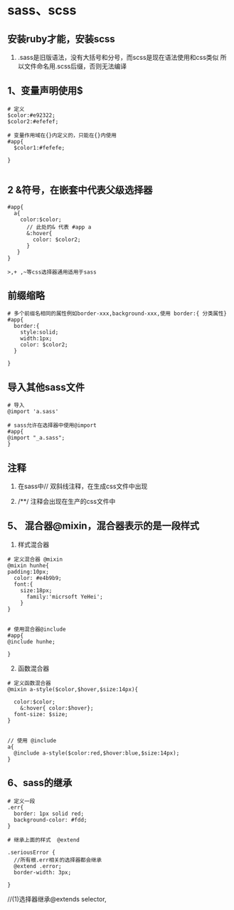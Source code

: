 # sass、scss
## 安装ruby才能，安装scss
1. .sass是旧版语法，没有大括号和分号，而scss是现在语法使用和css类似
   所以文件命名用.scss后缀，否则无法编译


## 1、变量声明使用$
``` 
# 定义
$color:#e92322;
$color2:#efefef;

# 变量作用域在{}内定义的，只能在{}内使用
#app{
  $color1:#fefefe;

}


```

## 2  &符号，在嵌套中代表父级选择器

``` 
#app{
  a{
    color:$color;
      // 此处的& 代表 #app a
      &:hover{
        color: $color2;
      }
   }
}

>,+ ,~等css选择器通用适用于sass
```
## 前缀缩略
``` 
# 多个前缀名相同的属性例如border-xxx,background-xxx,使用 border:{ 分类属性}
#app{
  border:{
    style:solid;
    width:1px;
    color: $color2;
  }

}
```

##  导入其他sass文件

``` 
# 导入
@import 'a.sass'

# sass允许在选择器中使用@import
#app{
@import "_a.sass";
}

```
## 注释
1. 在sass中// 双斜线注释，在生成css文件中出现

2. /**/ 注释会出现在生产的css文件中




## 5、 混合器@mixin，混合器表示的是一段样式
1. 样式混合器
``` 
# 定义混合器 @mixin
@mixin hunhe{
padding:10px;
  color: #e4b9b9;
  font:{
    size:18px;
      family:'micrsoft YeHei';
    }
}


# 使用混合器@include
#app{
@include hunhe;

}

```
2. 函数混合器

``` 
# 定义函数混合器
@mixin a-style($color,$hover,$size:14px){

  color:$color;
    &:hover{ color:$hover};
  font-size: $size;
}


// 使用 @include
a{
  @include a-style($color:red,$hover:blue,$size:14px);
}
```


##  6、sass的继承
``` 
# 定义一段
.err{
  border: 1px solid red;
  background-color: #fdd;
}

# 继承上面的样式  @extend

.seriousError {
  //所有根.err相关的选择器都会继承
  @extend .error;
  border-width: 3px;

}

```

//(1)选择器继承@extends selector,



